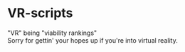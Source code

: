 # VR-scripts
 
"VR" being "viability rankings"  
Sorry for gettin' your hopes up if you're into virtual reality.